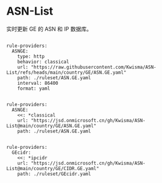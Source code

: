 
# ASN-List

实时更新 GE 的 ASN 和 IP 数据库。

<pre><code class="language-javascript">
rule-providers:
  ASNGE:
    type: http
    behavior: classical
    url: "https://raw.githubusercontent.com/Kwisma/ASN-List/refs/heads/main/country/GE/ASN.GE.yaml"
    path: ./ruleset/ASN.GE.yaml
    interval: 86400
    format: yaml
</code></pre>

<pre><code class="language-javascript">
rule-providers:
  ASNGE:
    <<: *classical
    url: "https://jsd.onmicrosoft.cn/gh/Kwisma/ASN-List@main/country/GE/ASN.GE.yaml"
    path: ./ruleset/ASN.GE.yaml
</code></pre>

<pre><code class="language-javascript">
rule-providers:
  GEcidr:
    <<: *ipcidr
    url: "https://jsd.onmicrosoft.cn/gh/Kwisma/ASN-List@main/country/GE/CIDR.GE.yaml"
    path: ./ruleset/GEcidr.yaml
</code></pre>